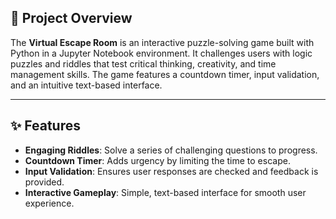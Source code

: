 ## 🧩 Project Overview
The **Virtual Escape Room** is an interactive puzzle-solving game built with Python in a Jupyter Notebook environment. It challenges users with logic puzzles and riddles that test critical thinking, creativity, and time management skills. The game features a countdown timer, input validation, and an intuitive text-based interface.

---

## ✨ Features
- **Engaging Riddles**: Solve a series of challenging questions to progress.
- **Countdown Timer**: Adds urgency by limiting the time to escape.
- **Input Validation**: Ensures user responses are checked and feedback is provided.
- **Interactive Gameplay**: Simple, text-based interface for smooth user experience.


